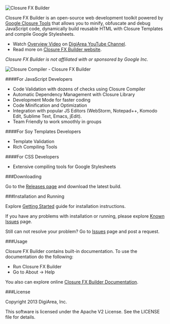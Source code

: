 ![Closure FX Builder](https://lh3.googleusercontent.com/-9LcW4jwPA_M/UaB15ZMidnI/AAAAAAAABK8/a5uQ1ju3Gvg/w573-h131-no/ClosureFXLogo.png)

Closure FX Builder is an open-source web development toolkit powered by [Google Closure Tools](https://developers.google.com/closure/) that allows you to minify, obfuscate and debug JavaScript code, dynamically build reusable HTML with Closure Templates and compile Google Stylesheets. 
 - Watch [Overview Video](http://www.youtube.com/watch?v=7b80rp1jY9M) on [DigiArea YouTube Channel](http://www.youtube.com/DigiAreaInc).
 - Read more on [Closure FX Builder website](http://digi-area.com/ClosureFX/).

*Closure FX Builder is not affiliated with or sponsored by Google Inc.*

![Closure Compiler - Closure FX Builder](http://digi-area.com/images/closurefx/screens_compiler.png)

####For JavaScript Developers
 - Code Validation with dozens of checks using Closure Compiler
 - Automatic Dependency Management with Closure Library
 - Development Mode for faster coding
 - Code Minification and Optimization
 - Integration with popular JS Editors (WebStorm, Notepad++, Komodo Edit, Sublime Text, Emacs, jEdit).
 - Team Friendly to work smoothly in groups

####For Soy Templates Developers
 - Template Validation
 - Rich Compiling Tools

####For CSS Developers
 - Extensive compiling tools for Google Stylesheets

###Downloading

Go to the [Releases page](https://github.com/DigiArea/closurefx-builder/releases) and download the latest build.

###Installation and Running

Explore [Getting Started](http://digi-area.com/ClosureFX/getting-started.php) guide for installation instructions.

If you have any problems with installation or running, please explore [Known Issues](https://github.com/DigiArea/closurefx-builder/wiki/Known-Issues) page.

Still can not resolve your problem? Go to [Issues](https://github.com/DigiArea/closurefx-builder/issues) page and post a request.

###Usage

Closure FX Builder contains built-in documentation.
To use the documentation do the following:
 - Run Closure FX Builder
 - Go to About -> Help

You also can explore online [Closure FX Builder Documentation](http://digi-area.com/ClosureFX/guide/).

###License

Copyright 2013 DigiArea, Inc.

This software is licensed under the Apache V2 License. See the LICENSE file for details.
